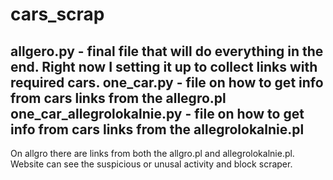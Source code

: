 # cars_scrap
allgero.py - final file that will do everything in the end. Right now I setting it up to collect links with required cars.
one_car.py - file on how to get info from cars links from the allegro.pl
one_car_allegrolokalnie.py - file on how to get info from cars links from the allegrolokalnie.pl
-------------------------------------
On allgro there are links from both the allgro.pl and allegrolokalnie.pl.
Website can see the suspicious or unusal activity and block scraper.
